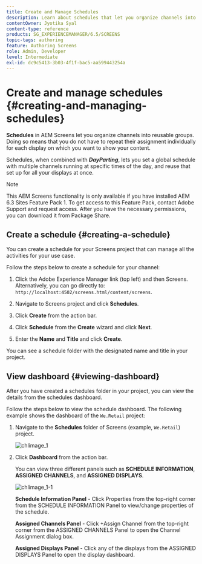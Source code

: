 ```yaml
---
title: Create and Manage Schedules
description: Learn about schedules that let you organize channels into reusable groups so that you do not have to repeat their assignment individually.
contentOwner: Jyotika Syal
content-type: reference
products: SG_EXPERIENCEMANAGER/6.5/SCREENS
topic-tags: authoring
feature: Authoring Screens
role: Admin, Developer
level: Intermediate
exl-id: dc9c5413-3b03-4f1f-bac5-aa599443254a
---
```

# Create and manage schedules {#creating-and-managing-schedules}

**Schedules** in AEM Screens let you organize channels into reusable groups. Doing so means that you do not have to repeat their assignment individually for each display on which you want to show your content.

Schedules, when combined with ***DayParting***, lets you set a global schedule with multiple channels running at specific times of the day, and reuse that set up for all your displays at once.

>[!NOTE]
>
>This AEM Screens functionality is only available if you have installed AEM 6.3 Sites Feature Pack 1. To get access to this Feature Pack, contact Adobe Support and request access. After you have the necessary permissions, you can download it from Package Share.

## Create a schedule {#creating-a-schedule}

You can create a schedule for your Screens project that can manage all the activities for your use case.

Follow the steps below to create a schedule for your channel:

1. Click the Adobe Experience Manager link (top left) and then Screens. Alternatively, you can go directly to: `http://localhost:4502/screens.html/content/screens`.
1. Navigate to Screens project and click **Schedules**.
1. Click **Create** from the action bar.
1. Click **Schedule** from the **Create** wizard and click **Next**.

1. Enter the **Name** and **Title** and click **Create**.

You can see a schedule folder with the designated name and title in your project.


## View dashboard {#viewing-dashboard}

After you have created a schedules folder in your project, you can view the details from the schedules dashboard.

Follow the steps below to view the schedule dashboard. The following example shows the dashboard of the `We.Retail` project:

1. Navigate to the **Schedules** folder of Screens (example, `We.Retail`) project.

   ![chlimage_1](assets/chlimage_1.png)

1. Click **Dashboard** from the action bar.

   You can view three different panels such as **SCHEDULE INFORMATION**, **ASSIGNED CHANNELS**, and **ASSIGNED DISPLAYS**.

   ![chlimage_1-1](assets/chlimage_1-1.png)

   **Schedule Information Panel** - Click Properties from the top-right corner from the SCHEDULE INFORMATION Panel to view/change properties of the schedule.

   **Assigned Channels Panel** - Click +Assign Channel from the top-right corner from the ASSIGNED CHANNELS Panel to open the Channel Assignment dialog box. 

   **Assigned Displays Panel** - Click any of the displays from the ASSIGNED DISPLAYS Panel to open the display dashboard.
